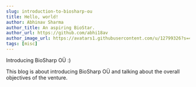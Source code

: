 ```yaml
---
slug: introduction-to-biosharp-ou
title: Hello, world!
author: Abhinav Sharma
author_title: An aspiring BioStar.
author_url: https://github.com/abhi18av
author_image_url: https://avatars1.githubusercontent.com/u/12799326?s=460&v=4
tags: [misc]
---
```


Introducing BioSharp OÜ :)

<!--truncate-->

This blog is about introducing BioSharp OÜ and talking about the overall objectives of the venture.
